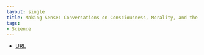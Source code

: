 ```yaml
---
layout: single
title: Making Sense: Conversations on Consciousness, Morality, and the Future of Humanity
tags:
- Science
---
```



- [URL](https://www.amazon.com/Making-Sense-Conversations-Consciousness-Morality/dp/0062857789)
